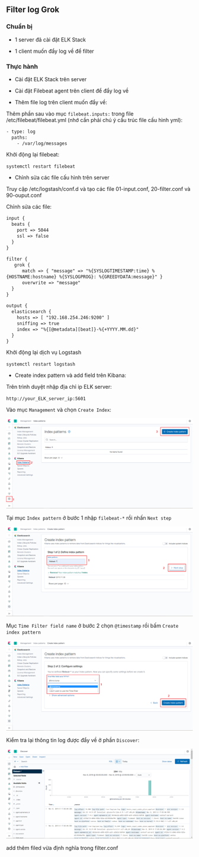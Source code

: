 ## Filter log Grok

### Chuẩn bị

- 1 server đã cài đặt ELK Stack

- 1 client muốn đẩy log về để filter

### Thực hành

- Cài đặt ELK Stack trên server

- Cài đặt Filebeat agent trên client để đẩy log về

- Thêm file log trên client muốn đẩy về:

Thêm phần sau vào mục `filebeat.inputs:` trong file /etc/filebeat/filebeat.yml (nhớ cần phải chú ý cấu trúc file cấu hình yml):

```
- type: log
  paths:
    - /var/log/messages
```

Khởi động lại filebeat:

`systemctl restart filebeat`

- Chỉnh sửa các file cấu hình trên server

Truy cập /etc/logstash/conf.d và tạo các file 01-input.conf, 20-filter.conf và 90-ouput.conf

Chỉnh sửa các file:

```
input {
  beats {
    port => 5044
    ssl => false
  }
}
```

```
filter {
   grok {
      match => { "message" => "%{SYSLOGTIMESTAMP:time} %{HOSTNAME:hostname} %{SYSLOGPROG}: %{GREEDYDATA:message}" }
      overwrite => "message"
  }
}
```

```
output {
  elasticsearch {
    hosts => [ "192.168.254.246:9200" ]
    sniffing => true
    index => "%{[@metadata][beat]}-%{+YYYY.MM.dd}"
  } 
}
```

Khởi động lại dịch vụ Logstash

`systemctl restart logstash`

- Create index pattern và add field trên Kibana:

Trên trình duyệt nhập địa chỉ ip ELK server:

`http://your_ELK_server_ip:5601`

Vào mục `Management` và chọn `Create Index`:

<img src="img/33.png">

Tại mục `Index pattern` ở bước 1 nhập `filebeat-*` rồi nhấn `Next step`

<img src="img/34.png">

Mục `Time Filter field name` ở bước 2 chọn `@timestamp` rồi bấm `Create index pattern`

<img src="img/35.png">

Kiểm tra lại thông tin log được đẩy về ở phần `Discover`:

<img src="img/36.png">

add thêm filed vừa định nghĩa trong filter.conf